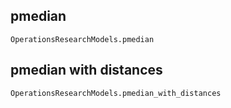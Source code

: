## pmedian

```@docs
OperationsResearchModels.pmedian
```

## pmedian with distances

```@docs 
OperationsResearchModels.pmedian_with_distances
```